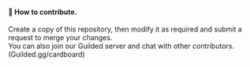 <p align="center">
  <h4>🐛 How to contribute.</h4>
  <p1>Create a copy of this repository, then modify it as required and submit a request to merge your changes.</p1>
  <br>
  <p1>You can also join our Guilded server and chat with other contributors. (Guilded.gg/cardboard)</p1>
</p>
